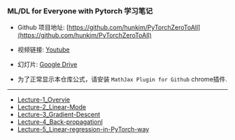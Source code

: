### ML/DL for Everyone with Pytorch 学习笔记

- Github 项目地址: [https://github.com/hunkim/PyTorchZeroToAll](https://github.com/hunkim/PyTorchZeroToAll)

- 视频链接: [Youtube](https://www.youtube.com/playlist?list=PLlMkM4tgfjnJ3I-dbhO9JTw7gNty6o_2m&disable_polymer=true)

- 幻灯片: [Google Drive](https://drive.google.com/drive/folders/0B41Zbb4c8HVyUndGdGdJSXd5d3M)

- 为了正常显示本仓库公式，请安装 ```MathJax Plugin for Github``` chrome插件.

--- 

* [Lecture-1_Overvie](./Lecture-1_Overview.md)
* [Lecture-2_Linear-Mode](./Lecture-2_Linear-Mode.md)
* [Lecture-3_Gradient-Descent](./Lecture-3_Gradient-Descent.md)
* [Lecture-4_Back-propagationl](./Lecture-4_Back-propagationl.md) 
* [Lecture-5_Linear-regression-in-PyTorch-way](./Lecture-5_Linear-regression-in-PyTorch-way.md)
